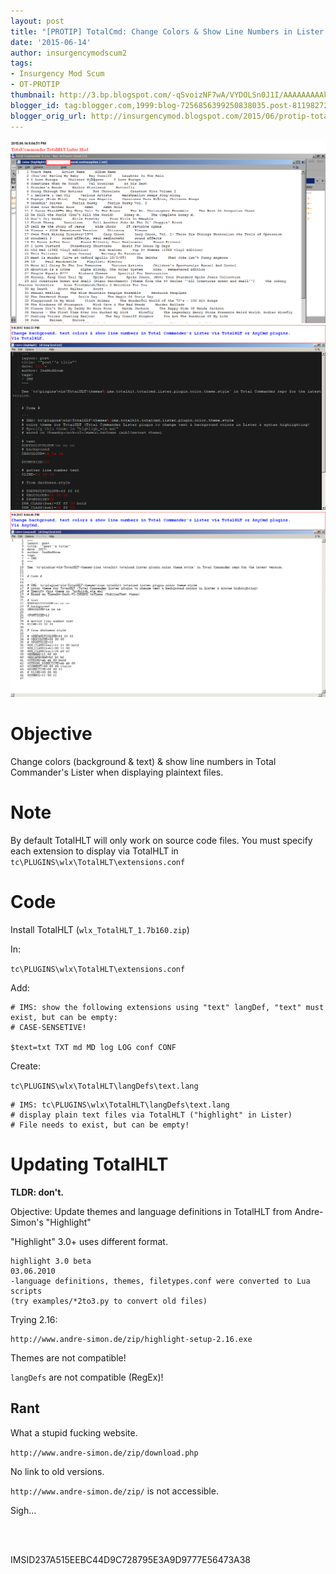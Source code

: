 ```yaml
---
layout: post
title: "[PROTIP] TotalCmd: Change Colors & Show Line Numbers in Lister via TotalHLT Lister Plugin"
date: '2015-06-14'
author: insurgencymodscum2
tags:
- Insurgency Mod Scum
- OT-PROTIP
thumbnail: http://3.bp.blogspot.com/-qSvoizNF7wA/VYDOLSn0J1I/AAAAAAAAAkg/tB4lRz2gC2o/s72-c/totalcmd.totalhlt.mod.png
blogger_id: tag:blogger.com,1999:blog-7256856399250838035.post-8119827267803382187
blogger_orig_url: http://insurgencymod.blogspot.com/2015/06/protip-total-commander-show-line.html
---
```


<!-- more -->

![](/assets/2017/totalcmd.totalhlt.anycmd.1.png)
![](/assets/2017/totalcmd.totalhlt.anycmd.2.png)
![](/assets/2017/totalcmd.totalhlt.anycmd.3.png)

# Objective #

Change colors (background & text) & show line numbers in Total Commander's Lister when displaying plaintext files.

# Note #

By default TotalHLT will only work on source code files. You must specify each extension to display via TotalHLT in `tc\PLUGINS\wlx\TotalHLT\extensions.conf`

# Code #

Install TotalHLT (`wlx_TotalHLT_1.7b160.zip`)

In:

`tc\PLUGINS\wlx\TotalHLT\extensions.conf`

Add:

```
# IMS: show the following extensions using "text" langDef, "text" must exist, but can be empty:
# CASE-SENSETIVE!

$text=txt TXT md MD log LOG conf CONF
```

Create:

`tc\PLUGINS\wlx\TotalHLT\langDefs\text.lang`

```
# IMS: tc\PLUGINS\wlx\TotalHLT\langDefs\text.lang
# display plain text files via TotalHLT ("highlight" in Lister)
# File needs to exist, but can be empty!
```

# Updating TotalHLT #

**TLDR: don't.**

Objective: Update themes and language definitions in TotalHLT from Andre-Simon's "Highlight"

"Highlight" 3.0+ uses different format.

```
highlight 3.0 beta
03.06.2010
-language definitions, themes, filetypes.conf were converted to Lua scripts
(try examples/*2to3.py to convert old files)
```

Trying 2.16:

```
http://www.andre-simon.de/zip/highlight-setup-2.16.exe
```

Themes are not compatible!

`langDefs` are not compatible (RegEx)!

## Rant ##

What a stupid fucking website.

`http://www.andre-simon.de/zip/download.php`

No link to old versions.

`http://www.andre-simon.de/zip/` is not accessible.

Sigh...

<br> 

<br> 

IMSID237A515EEBC44D9C728795E3A9D9777E56473A38 